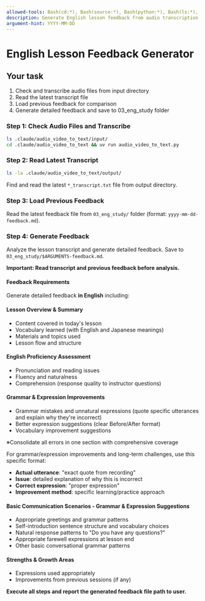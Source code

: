 ```yaml
---
allowed-tools: Bash(cd:*), Bash(source:*), Bash(python:*), Bash(ls:*), Bash(find:*), Write, Read, Glob, LS, Edit, MultiEdit, List
description: Generate English lesson feedback from audio transcription
argument-hint: YYYY-MM-DD
---
```


# English Lesson Feedback Generator

## Your task

1. Check and transcribe audio files from input directory
2. Read the latest transcript file
3. Load previous feedback for comparison
4. Generate detailed feedback and save to 03_eng_study folder

### Step 1: Check Audio Files and Transcribe

```bash
ls .claude/audio_video_to_text/input/
cd .claude/audio_video_to_text && uv run audio_video_to_text.py
```

### Step 2: Read Latest Transcript

```bash
ls -la .claude/audio_video_to_text/output/
```

Find and read the latest `*_transcript.txt` file from output directory.

### Step 3: Load Previous Feedback

Read the latest feedback file from `03_eng_study/` folder (format: `yyyy-mm-dd-feedback.md`).

### Step 4: Generate Feedback

Analyze the lesson transcript and generate detailed feedback. Save to `03_eng_study/$ARGUMENTS-feedback.md`.

**Important: Read transcript and previous feedback before analysis.**

#### Feedback Requirements

Generate detailed feedback **in English** including:

#### Lesson Overview & Summary

- Content covered in today's lesson
- Vocabulary learned (with English and Japanese meanings)
- Materials and topics used
- Lesson flow and structure

#### English Proficiency Assessment

- Pronunciation and reading issues
- Fluency and naturalness
- Comprehension (response quality to instructor questions)

#### Grammar & Expression Improvements

- Grammar mistakes and unnatural expressions (quote specific utterances and explain why they're incorrect)
- Better expression suggestions (clear Before/After format)
- Vocabulary improvement suggestions

※Consolidate all errors in one section with comprehensive coverage

For grammar/expression improvements and long-term challenges, use this specific format:

- **Actual utterance**: "exact quote from recording"
- **Issue**: detailed explanation of why this is incorrect
- **Correct expression**: "proper expression"
- **Improvement method**: specific learning/practice approach

#### Basic Communication Scenarios - Grammar & Expression Suggestions

- Appropriate greetings and grammar patterns
- Self-introduction sentence structure and vocabulary choices
- Natural response patterns to "Do you have any questions?"
- Appropriate farewell expressions at lesson end
- Other basic conversational grammar patterns

#### Strengths & Growth Areas

- Expressions used appropriately
- Improvements from previous sessions (if any)

**Execute all steps and report the generated feedback file path to user.**
